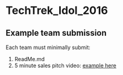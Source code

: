 # TechTrek_Idol_2016 
## Example team submission
Each team must minimally submit:
  1. ReadMe.md
  2. 5 minute sales pitch video: [example here](https://github.com/MapEnglish/TechTrek_Idol_2016/blob/master/Intro/TechTrekIdol.mp4?raw=true)
